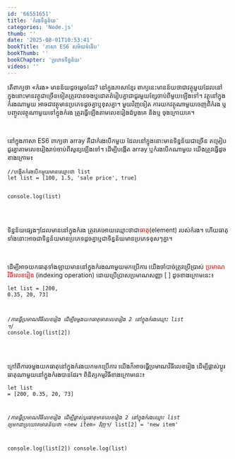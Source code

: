 ```yaml
---
id: '66551651'
title: 'កំរង​ទិន្នន័យ'
categories: 'Node.js'
thumb: ''
date: '2025-08-01T10:53:41'
bookTitle: 'ភាសា​ ES6 សម័យ​ទំនើប'
bookThumb: ''
bookChapter: 'ប្រភេទ​ទិន្នន័យ'
videos: ''
---
```

<p>តើ​ពាក្យ​ថា «កំរង» មាន​ន័យ​ដូចម្តេច​ដែរ? នៅ​ក្នុង​ភាសា​ខ្មែរ ពាក្យនេះ​មាន​ន័យ​ថា​ជា​វត្ថុ​មួយ​ដែល​នៅ​ក្នុង​នោះ​មាន​វត្ថុ​ជា​ច្រើន​ទៀត​ត្រូវ​បាន​ចង​ឬ​ដោត​តំរៀប​គ្នា​ជា​ជួរ​មួយ​ខ្សែ​ចាប់​ពី​មួយ​ឡើង​ទៅ​​។ វត្ថុ​នៅ​ក្នុង​កំរង​ណា​មួយ អាចជា​វត្ថុ​មាន​ប្រភេទ​ដូច​គ្នា​ឬ​ខុស​គ្នា។ មួយវិញទៀត ការយក​វត្ថុ​ណាមួយ​ចេញ​ពី​កំរង ឬ​បញ្ចូលវត្ថុ​ណា​មួយ​ទៅ​ក្នុង​កំរង ត្រូវ​ធ្វើ​ឡើង​តាមលេខ​​រៀង​​​ដំបូង​គេ​ និងឬ​ ចុង​ក្រោយ​គេ​។</p><p>&nbsp;</p><p>នៅ​ក្នុង​ភាសា ES6 ពាក្យ​ថា array គឺ​ជា​កំរង​បើក​មួយ ដែល​នៅ​ក្នុង​នោះ​មាន​ទិន្នន័យ​ជា​ច្រើន តម្រៀប​ជួរ​គ្នា​តាម​លេខរៀង​រាប់​ចាប់​ពី​សូន្យ​ឡើង​ទៅ​។ ដើម្បី​បង្កើត​ array ឬ​កំរង​បើក​ណាមួយ យើង​ត្រូវ​ធ្វើ​ដូច​ខាង​ក្រោម​៖</p><pre><code class="language-javascript">//បង្កើត​កំរង​បើក​មួយ​មាន​ឈ្មោះ​ថា list 
let list = [100, 1.5, 'sale price', true]
 
console.log(list)</code></pre><p>&nbsp;</p><p>ទិន្នន័យ​ផ្សេង​ៗ​ដែល​មាន​នៅ​ក្នុងកំរង ត្រូវ​គេ​អោយ​ឈ្មោះ​ថា​ជា​ <span style="color:hsl(0, 75%, 60%);"><strong>ធាតុ</strong></span>​ (element) របស់​កំរង​​។ ហើយ​ធាតុ​ទាំងនោះ​អាច​ជា​ទិន្នន័យ​​មាន​ប្រភេទ​ដូច​គ្នា ​ឬ​​ជា​ទិន្នន័យ​មាន​ប្រភេទ​ខុស​ៗ​​​គ្នា​។</p><p>&nbsp;</p><p>ដើម្បី​អាច​យក​ធាតុ​ទាំងឡាយ​មាន​នៅ​ក្នុង​កំរង​ណាមួយមក​ប្រើការ យើង​ចាំបាច់​ត្រូវ​ប្រើប្រាស់ <span style="color:hsl(0, 75%, 60%);"><strong>ប្រមាណវិធី​លេខ​រៀង</strong></span> (indexing operation) ដោយ​ប្រើប្រាស​ប្រមាណ​សញ្ញា [ ] ដូច​ខាង​ក្រោម​នេះ៖</p><pre><code class="language-javascript">let list = [200, 0.35, 20, 73]
 
/*ការធ្វើ​ប្រមាណ​វិធី​លេខរៀង ដើម្បី​ចម្លង​យក​ធាតុ​មាន​លេខរៀង 2 
នៅ​ក្នុង​​កំរង​ឈ្មោះ list​ ។*/
console.log(list[2])</code></pre><p>&nbsp;</p><p>ក្រៅ​ពី​ការចម្លង​យក​ធាតុ​​នៅ​ក្នុង​​កំរង​​​យក​មក​ប្រើការ យើង​ក៏​អាច​ធ្វើ​ប្រមាណ​វិធី​លេខរៀង ដើម្បី​​ផ្លាស់ប្តូរ​​ធាតុ​ណា​មួយ​នៅ​ក្នុង​កំរងបាន​ដែរ​។ ពិនិត្យ​កម្មវិធី​ខាង​ក្រោម​នេះ​៖</p><pre><code class="language-javascript">let list = [200, 0.35, 20, 73]
 
/*ការ​ធ្វើ​ប្រមាណ​វិធី​លេខរៀង ដើម្បី​ផ្លាស់ប្តូរ​ធាតុ​​មាន​លេខរៀង 2 
នៅ​ក្នុង​​កំរង​ឈ្មោះ list ឲ្យ​មក​ជា​​ប្រយោគ​មាន​ន័យ​ថា «new item» វិញ​។*/
list[2] = 'new item'
 
console.log(list[2])
console.log(list)</code></pre>